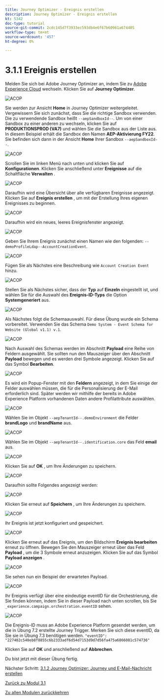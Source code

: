 ```yaml
---
title: Journey Optimizer - Ereignis erstellen
description: Journey Optimizer - Ereignis erstellen
kt: 5342
doc-type: tutorial
source-git-commit: 2cdc145d7f3933ec593db4e6f67b60961a674405
workflow-type: tm+mt
source-wordcount: '457'
ht-degree: 0%

---
```


# 3.1.1 Ereignis erstellen

Melden Sie sich bei Adobe Journey Optimizer an, indem Sie zu [Adobe Experience Cloud](https://experience.adobe.com) wechseln. Klicken Sie auf **Journey Optimizer**.

![ACOP](./images/acophome.png)

Sie werden zur Ansicht **Home** in Journey Optimizer weitergeleitet. Vergewissern Sie sich zunächst, dass Sie die richtige Sandbox verwenden. Die zu verwendende Sandbox heißt `--aepSandboxId--`. Um von einer Sandbox zu einer anderen zu wechseln, klicken Sie auf **PRODUKTIONSPROD (VA7)** und wählen Sie die Sandbox aus der Liste aus. In diesem Beispiel erhält die Sandbox den Namen **AEP-Aktivierung FY22**. Sie befinden sich dann in der Ansicht **Home** Ihrer Sandbox `--aepSandboxId--`.

![ACOP](./images/acoptriglp.png)

Scrollen Sie im linken Menü nach unten und klicken Sie auf **Konfigurationen**. Klicken Sie anschließend unter **Ereignisse** auf die Schaltfläche **Verwalten** .

![ACOP](./images/acopmenu.png)

Daraufhin wird eine Übersicht über alle verfügbaren Ereignisse angezeigt. Klicken Sie auf **Ereignis erstellen** , um mit der Erstellung Ihres eigenen Ereignisses zu beginnen.

![ACOP](./images/emptyevent.png)

Daraufhin wird ein neues, leeres Ereignisfenster angezeigt.

![ACOP](./images/emptyevent1.png)

Geben Sie Ihrem Ereignis zunächst einen Namen wie den folgenden: `--demoProfileLdap--AccountCreationEvent`.

![ACOP](./images/eventname.png)

Fügen Sie als Nächstes eine Beschreibung wie `Account Creation Event` hinzu.

![ACOP](./images/eventdescription.png)

Stellen Sie als Nächstes sicher, dass der **Typ** auf **Einzeln** eingestellt ist, und wählen Sie für die Auswahl des **Ereignis-ID-Typs** die Option **Systemgeneriert** aus.

![ACOP](./images/eventidtype.png)

Als Nächstes folgt die Schemaauswahl. Für diese Übung wurde ein Schema vorbereitet. Verwenden Sie das Schema `Demo System - Event Schema for Website (Global v1.1) v.1`.

![ACOP](./images/eventschema.png)

Nach Auswahl des Schemas werden im Abschnitt **Payload** eine Reihe von Feldern ausgewählt. Sie sollten nun den Mauszeiger über den Abschnitt **Payload** bewegen und es werden drei Symbole angezeigt. Klicken Sie auf das Symbol **Bearbeiten**.

![ACOP](./images/eventpayload.png)

Es wird ein Popup-Fenster mit den **Feldern** angezeigt, in dem Sie einige der Felder auswählen müssen, die für die Personalisierung der E-Mail erforderlich sind.  Später werden wir mithilfe der bereits in Adobe Experience Platform vorhandenen Daten andere Profilattribute auswählen.

![ACOP](./images/eventfields.png)

Wählen Sie im Objekt `--aepTenantId--.demoEnvironment` die Felder **brandLogo** und **brandName** aus.

![ACOP](./images/eventpayloadbr.png)

Wählen Sie im Objekt `--aepTenantId--.identification.core` das Feld **email** aus.

![ACOP](./images/eventpayloadbrid.png)

Klicken Sie auf **OK** , um Ihre Änderungen zu speichern.

![ACOP](./images/saveok.png)

Daraufhin sollte Folgendes angezeigt werden:

![ACOP](./images/eventsave.png)

Klicken Sie erneut auf **Speichern** , um Ihre Änderungen zu speichern.

![ACOP](./images/save1.png)

Ihr Ereignis ist jetzt konfiguriert und gespeichert.

![ACOP](./images/eventdone.png)

Klicken Sie erneut auf das Ereignis, um den Bildschirm **Ereignis bearbeiten** erneut zu öffnen. Bewegen Sie den Mauszeiger erneut über das Feld **Payload** , um die 3 Symbole erneut anzuzeigen. Klicken Sie auf das Symbol **Payload anzeigen** .

![ACOP](./images/viewevent.png)

Sie sehen nun ein Beispiel der erwarteten Payload.

![ACOP](./images/fullpayload.png)

Ihr Ereignis verfügt über eine eindeutige eventID für die Orchestrierung, die Sie finden können, indem Sie in dieser Payload nach unten scrollen, bis Sie `_experience.campaign.orchestration.eventID` sehen.

![ACOP](./images/payloadeventID.png)

Die Ereignis-ID muss an Adobe Experience Platform gesendet werden, um die in Übung 7.2 erstellte Journey Trigger. Merken Sie sich diese eventID, da Sie sie in Übung 7.3 benötigen werden.
`"eventID": "227402c540eb8f8855c6b2333adf6d54d7153d9d7d56fa475a6866081c574736"`

Klicken Sie auf **OK** und anschließend auf **Abbrechen**.

Du bist jetzt mit dieser Übung fertig.

Nächster Schritt: [3.1.2 Journey Optimizer: Journey und E-Mail-Nachricht erstellen](./ex2.md)

[Zurück zu Modul 3.1](./journey-orchestration-create-account.md)

[Zu allen Modulen zurückkehren](../../../overview.md)
